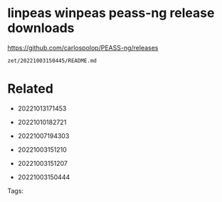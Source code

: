# linpeas winpeas peass-ng release downloads
https://github.com/carlospolop/PEASS-ng/releases

` zet/20221003150445/README.md `

# Related

- 20221013171453

- 20221010182721

- 20221007194303

- 20221003151210

- 20221003151207

- 20221003150444


Tags:

    
